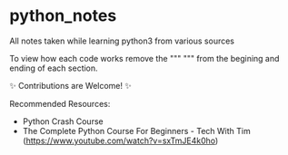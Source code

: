 # python_notes
All notes taken while learning python3
from various sources

To view how each code works remove the """ """ from the begining and ending of each section.

✨ Contributions are Welcome! ✨

Recommended Resources:

* Python Crash Course
* The Complete Python Course For Beginners - Tech With Tim (https://www.youtube.com/watch?v=sxTmJE4k0ho)
